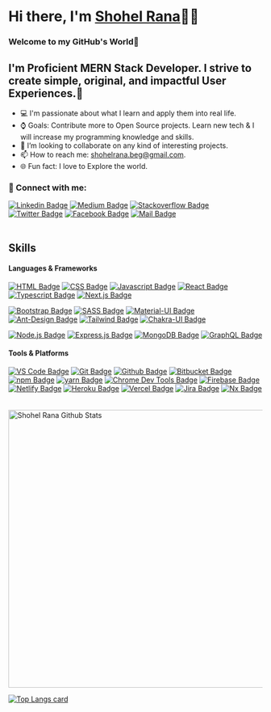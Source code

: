 # Hi there, I'm [Shohel Rana][website]👨‍💻

### Welcome to my GitHub's World👋

## I'm Proficient MERN Stack Developer. I strive to create simple, original, and impactful User Experiences.🚀

- 💻 I'm passionate about what I learn and apply them into real life.
- ⌚ Goals: Contribute more to Open Source projects. Learn new tech & I will increase my programming knowledge and skills.
- 👯 I’m looking to collaborate on any kind of interesting projects.
- 📫 How to reach me: shohelrana.beg@gmail.com.
- 🌐 Fun fact: I love to Explore the world.

### 🤝 Connect with me:

[![Linkedin Badge](https://img.shields.io/badge/LinkedIn-0077B5?style=for-the-badge&logo=linkedin&logoColor=white)](https://www.linkedin.com/in/shohelranabaig/) [![Medium Badge](https://img.shields.io/badge/Medium-000000?style=for-the-badge&logo=medium&logoColor=white)](https://shohelranabaig.medium.com/) [![Stackoverflow Badge](https://img.shields.io/badge/Stack%20overflow-orange?style=for-the-badge&logo=stack%20overflow&logoColor=white)](https://stackoverflow.com/users/9272724/shohel-rana) [![Twitter Badge](https://img.shields.io/badge/Twitter-1DA1F2?style=for-the-badge&logo=twitter&logoColor=white)](https://twitter.com/Shohelranabaig) [![Facebook Badge](https://img.shields.io/badge/Facebook-1877F2?style=for-the-badge&logo=facebook&logoColor=white)](https://www.facebook.com/shohelranabeg/) [![Mail Badge](https://img.shields.io/badge/Gmail-D14836?style=for-the-badge&logo=gmail&logoColor=white)](mailto:shohelrana.beg@gmail.com)
<br />
<br />

## Skills

#### Languages & Frameworks

[![HTML Badge](https://img.shields.io/badge/HTML-E34F26?style=for-the-badge&logo=html5&logoColor=white)](#)
[![CSS Badge](https://img.shields.io/badge/CSS-1572B6?style=for-the-badge&logo=css3&logoColor=white)](#)
[![Javascript Badge](https://img.shields.io/badge/JavaScript-F0DB4F?style=for-the-badge&logo=javascript&logoColor=black)](#)
[![React Badge](https://img.shields.io/badge/-React-61DBFB?style=for-the-badge&logo=react&logoColor=black)](#)
[![Typescript Badge](https://img.shields.io/badge/TypeScript-3178c6?style=for-the-badge&logo=typescript&logoColor=white)](#)
[![Next.js Badge](https://img.shields.io/badge/next.js-000000?style=for-the-badge&logo=nextdotjs&logoColor=white)](#)

[![Bootstrap Badge](https://img.shields.io/badge/Bootstrap-7510F7?style=for-the-badge&logo=bootstrap&logoColor=white)](#)
[![SASS Badge](https://img.shields.io/badge/Sass-CC6699?style=for-the-badge&logo=sass&logoColor=white)](#)
[![Material-UI Badge](https://img.shields.io/badge/Material%20UI-007FFF?style=for-the-badge&logo=mui&logoColor=white)](#)
[![Ant-Design Badge](https://img.shields.io/badge/Ant%20Design-007FFF?style=for-the-badge&logo=antdesign&logoColor=ff0000)](#)
[![Tailwind Badge](https://img.shields.io/badge/Tailwind%20CSS-29A5E9?style=for-the-badge&logo=tailwindcss&logoColor=white)](#)
[![Chakra-UI Badge](https://img.shields.io/badge/Chakra%20UI-007?style=for-the-badge&logo=chakraui&logoColor=4FD1C5)](#)

[![Node.js Badge](https://img.shields.io/badge/Node.js-339933?style=for-the-badge&logo=nodedotjs&logoColor=white)](#)
[![Express.js Badge](https://img.shields.io/badge/Express.js-000000?style=for-the-badge&logo=express&logoColor=white)](#)
[![MongoDB Badge](https://img.shields.io/badge/MongoDB-4EA94B?style=for-the-badge&logo=mongodb&logoColor=white)](#)
[![GraphQL Badge](https://img.shields.io/badge/GraphQl-E10098?style=for-the-badge&logo=graphql&logoColor=white)](#)

#### Tools & Platforms

[![VS Code Badge](https://img.shields.io/badge/VS_Code-0078D4?style=for-the-badge&logo=visual%20studio%20code&logoColor=white)](#)
[![Git Badge](https://img.shields.io/badge/GIT-E44C30?style=for-the-badge&logo=git&logoColor=white)](#)
[![Github Badge](https://img.shields.io/badge/GitHub-000000?style=for-the-badge&logo=github&logoColor=white)](#)
[![Bitbucket Badge](https://img.shields.io/badge/Bitbucket-0747A6?style=for-the-badge&logo=bitbucket&logoColor=white)](#)
[![npm Badge](https://img.shields.io/badge/npm-CB3837?style=for-the-badge&logo=npm&logoColor=white)](#)
[![yarn Badge](https://img.shields.io/badge/YARN-cc?style=for-the-badge&logo=yarn&logoColor=white)](#)
[![Chrome Dev Tools Badge](https://img.shields.io/badge/Chrome_Dev_Tools-4285F4?style=for-the-badge&logo=Google-chrome&logoColor=white)](#)
[![Firebase Badge](https://img.shields.io/badge/firebase-ffca28?style=for-the-badge&logo=firebase&logoColor=black)](#)
[![Netlify Badge](https://img.shields.io/badge/Netlify-00C7B7?style=for-the-badge&logo=netlify&logoColor=white)](#)
[![Heroku Badge](https://img.shields.io/badge/Heroku-79589F?style=for-the-badge&logo=heroku&logoColor=white)](#)
[![Vercel Badge](https://img.shields.io/badge/Vercel-000000?style=for-the-badge&logo=vercel&logoColor=white)](#)
[![Jira Badge](https://img.shields.io/badge/Jira-0052CC?style=for-the-badge&logo=Jira&logoColor=white)](#)
[![Nx Badge](https://img.shields.io/badge/Nx-143157?style=for-the-badge&logo=nx&logoColor=white)](#)
<br />
<br />
<br />
<img width="550px" alt="Shohel Rana Github Stats"  src="https://github-readme-stats.vercel.app/api?username=Shohelrana63&show_icons=true&theme=radical"/>

[![Top Langs card](https://github-readme-stats.vercel.app/api/top-langs/?username=Shohelrana63&card_width=550&theme=radical)](https://github.com/Shohelrana63)

[website]: https://shohelrana.netlify.app/
[medium]: https://medium.com/@shohelranaBaig
[linkedin]: https://www.linkedin.com/in/shohelranabaig/

[webdevplaylist]: https://shohelrana.netlify.app/
[jsplaylist]: https://shohelrana.netlify.app/
[cssplaylist]: https://shohelrana.netlify.app/
[reactplaylist]: https://shohelrana.netlify.app/
